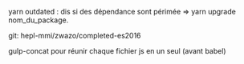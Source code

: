 yarn outdated : dis si des dépendance sont périmée => yarn upgrade nom_du_package.

git: hepl-mmi/zwazo/completed-es2016

gulp-concat pour réunir chaque fichier js en un seul (avant babel)